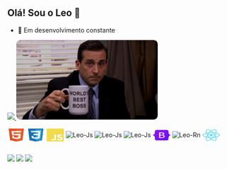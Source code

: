## Olá! Sou o Leo 👋

- 🌱 Em desenvolvimento constante

<div>
   <a href="https://github.com/leoalveslcm">
   <img height="180em" src="https://github-readme-stats.vercel.app/api?username=leoalveslcm&show_icons=true&theme=dark&include_all_commits=true&count_private=true"/>
   <img height="180em" src="https://github.com/leoalveslcm/leoalveslcm/blob/main/michael2.png"/>
</div>

<div style="display: inline-block"><br>
   <img align="center" alt="Leo-HTML" height="30" width="40" src="https://raw.githubusercontent.com/devicons/devicon/master/icons/html5/html5-original.svg">
   <img align="center" alt="Leo-CSS" height="30" width="40" src="https://raw.githubusercontent.com/devicons/devicon/master/icons/css3/css3-original.svg">
   <img align="center" alt="Leo-Js" height="30" width="40" src="https://raw.githubusercontent.com/devicons/devicon/master/icons/javascript/javascript-plain.svg">
   <img align="center" alt="Leo-Js" height="30" width="40" src="https://cdn.jsdelivr.net/gh/devicons/devicon@latest/icons/angularjs/angularjs-original.svg" />
   <img align="center" alt="Leo-Js" height="30" width="40" src="https://cdn.jsdelivr.net/gh/devicons/devicon@latest/icons/angularmaterial/angularmaterial-original.svg" />
   <img align="center" alt="Leo-Js" height="30" width="40" src="https://cdn.jsdelivr.net/gh/devicons/devicon@latest/icons/nodejs/nodejs-original.svg" />
   <img align="center" alt="Leo-Bootstrap" height="30" width="40" src="https://raw.githubusercontent.com/devicons/devicon/master/icons/bootstrap/bootstrap-original.svg">
   <img align="center" alt="Leo-Rn" height="30" width="40" src="https://cdn.jsdelivr.net/gh/devicons/devicon@latest/icons/postgresql/postgresql-original.svg" />
   <img align="center" alt="Leo-Rn" height="30" width="40" src="https://raw.githubusercontent.com/devicons/devicon/master/icons/react/react-original.svg">

</div>
  
##
  
<a href="https://instagram.com/leo.alves97" target="_blank"><img src="https://img.shields.io/badge/-Instagram-%23E4405F?style=for-the-badge&logo=instagram&logoColor=white" target="_blank"></a>
<a href = "mailto:leoalveslcm@gmail.com"><img src="https://img.shields.io/badge/-Gmail-%23333?style=for-the-badge&logo=gmail&logoColor=white" target="_blank"></a>
<a href="https://www.linkedin.com/in/leoalveslcm" target="_blank"><img src="https://img.shields.io/badge/-LinkedIn-%230077B5?style=for-the-badge&logo=linkedin&logoColor=white" target="_blank"></a>
